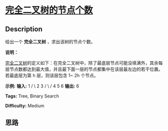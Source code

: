 # [完全二叉树的节点个数][title]

## Description

给出一个 **完全二叉树** ，求出该树的节点个数。

**说明：**

[完全二叉树](https://baike.baidu.com/item/%E5%AE%8C%E5%85%A8%E4%BA%8C%E5%8F%89%E6%A0%91/7773232?fr=aladdin)的定义如下：在完全二叉树中，除了最底层节点可能没填满外，其余每层节点数都达到最大值，并且最下面一层的节点都集中在该层最左边的若干位置。若最底层为第
h 层，则该层包含 1~ 2h 个节点。

**示例:**
            **输入:**         1       / \      2   3     / \  /    4  5 6        **输出:** 6


**Tags:** Tree, Binary Search

**Difficulty:** Medium

## 思路

[title]: https://leetcode-cn.com/problems/count-complete-tree-nodes
